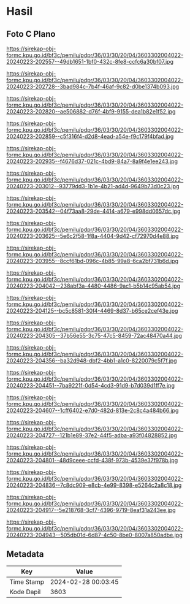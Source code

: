 # Hasil

## Foto C Plano

https://sirekap-obj-formc.kpu.go.id/bf3c/pemilu/pdpr/36/03/30/20/04/3603302004022-20240223-202557--49db1651-1bf0-432c-8fe8-ccfc6a30bf07.jpg

https://sirekap-obj-formc.kpu.go.id/bf3c/pemilu/pdpr/36/03/30/20/04/3603302004022-20240223-202728--3bad984c-7b4f-46af-9c82-d0be1374b093.jpg

https://sirekap-obj-formc.kpu.go.id/bf3c/pemilu/pdpr/36/03/30/20/04/3603302004022-20240223-202820--ae506882-d76f-4bf9-9155-dea1b82e1f52.jpg

https://sirekap-obj-formc.kpu.go.id/bf3c/pemilu/pdpr/36/03/30/20/04/3603302004022-20240223-202859--c5f316f4-d2d8-4ead-a54e-f9c179f4bfad.jpg

https://sirekap-obj-formc.kpu.go.id/bf3c/pemilu/pdpr/36/03/30/20/04/3603302004022-20240223-202935--f4676d37-021c-4bd9-84a7-8a9f4e1ee243.jpg

https://sirekap-obj-formc.kpu.go.id/bf3c/pemilu/pdpr/36/03/30/20/04/3603302004022-20240223-203012--93779dd3-1b1e-4b21-ad4d-9649b73d0c23.jpg

https://sirekap-obj-formc.kpu.go.id/bf3c/pemilu/pdpr/36/03/30/20/04/3603302004022-20240223-203542--04f73aa8-29de-4414-a679-e998dd0657dc.jpg

https://sirekap-obj-formc.kpu.go.id/bf3c/pemilu/pdpr/36/03/30/20/04/3603302004022-20240223-203625--5e6c2f58-1f8a-4404-9d42-cf72970d4e88.jpg

https://sirekap-obj-formc.kpu.go.id/bf3c/pemilu/pdpr/36/03/30/20/04/3603302004022-20240223-203955--8ccf61bd-096c-4b85-99a8-6ca2bf731b6d.jpg

https://sirekap-obj-formc.kpu.go.id/bf3c/pemilu/pdpr/36/03/30/20/04/3603302004022-20240223-204042--238abf3a-4480-4486-9ac1-b5b14c95ab54.jpg

https://sirekap-obj-formc.kpu.go.id/bf3c/pemilu/pdpr/36/03/30/20/04/3603302004022-20240223-204125--bc5c8581-30f4-4469-8d37-b65ce2cef43e.jpg

https://sirekap-obj-formc.kpu.go.id/bf3c/pemilu/pdpr/36/03/30/20/04/3603302004022-20240223-204305--37b56e55-3c75-47c5-8459-72ac48470a44.jpg

https://sirekap-obj-formc.kpu.go.id/bf3c/pemilu/pdpr/36/03/30/20/04/3603302004022-20240223-204356--ba32d948-dbf2-4bb1-a1c0-8220079c5f7f.jpg

https://sirekap-obj-formc.kpu.go.id/bf3c/pemilu/pdpr/36/03/30/20/04/3603302004022-20240223-204451--7ba9221f-0d54-4cd3-91d9-b7d039d1ff7e.jpg

https://sirekap-obj-formc.kpu.go.id/bf3c/pemilu/pdpr/36/03/30/20/04/3603302004022-20240223-204607--1cff6402-e7d0-482d-813e-2c8c4a484b66.jpg

https://sirekap-obj-formc.kpu.go.id/bf3c/pemilu/pdpr/36/03/30/20/04/3603302004022-20240223-204727--121b1e89-37e2-44f5-adba-a93f04828852.jpg

https://sirekap-obj-formc.kpu.go.id/bf3c/pemilu/pdpr/36/03/30/20/04/3603302004022-20240223-204801--48d9ceee-ccfd-438f-973b-4539e37f978b.jpg

https://sirekap-obj-formc.kpu.go.id/bf3c/pemilu/pdpr/36/03/30/20/04/3603302004022-20240223-204836--7c8dc909-e8cb-4e99-8398-e5264c2a8c18.jpg

https://sirekap-obj-formc.kpu.go.id/bf3c/pemilu/pdpr/36/03/30/20/04/3603302004022-20240223-204917--5e218768-3cf7-4396-9719-8eaf31a243ee.jpg

https://sirekap-obj-formc.kpu.go.id/bf3c/pemilu/pdpr/36/03/30/20/04/3603302004022-20240223-204943--505db01d-6d87-4c50-8be0-8007a850adbe.jpg


## Metadata

| Key        | Value               |
| ---------- | ------------------- |
| Time Stamp | 2024-02-28 00:03:45 |
| Kode Dapil | 3603                |



